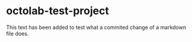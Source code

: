 # octolab-test-project

This text has been added to test what a commited change of a markdown file does.

